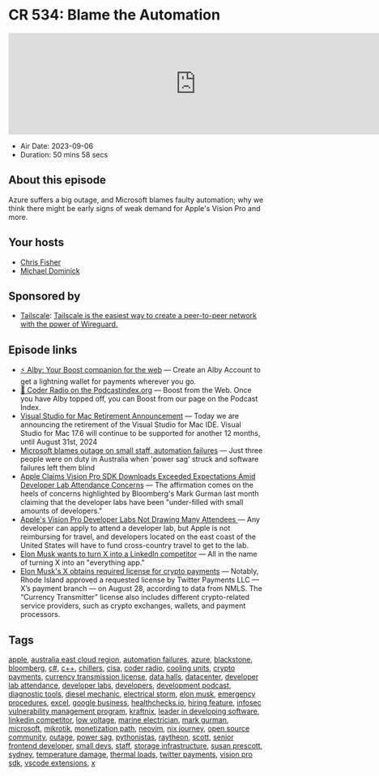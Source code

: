 # CR 534: Blame the Automation

<iframe src="https://player.fireside.fm/v2/MLf2ZzhC+g1x-FHec?theme=dark" width="740" height="200" frameborder="0" scrolling="no"></iframe>

* Air Date: 2023-09-06
* Duration: 50 mins 58 secs

## About this episode

Azure suffers a big outage, and Microsoft blames faulty automation; why we think there might be early signs of weak demand for Apple's Vision Pro and more.

## Your hosts
* [Chris Fisher](https://coder.show/hosts/chrislas)
* [Michael Dominick](https://coder.show/hosts/michael)

## Sponsored by

  * [Tailscale](https://tailscale.com/coder): [Tailscale is the easiest way to create a peer-to-peer network with the power of Wireguard. ](https://tailscale.com/coder)



## Episode links

  * [⚡ Alby: Your Boost companion for the web](https://getalby.com/ "⚡ Alby: Your Boost companion for the web") — Create an Alby Account to get a lightning wallet for payments wherever you go. 
  * [🎉 Coder Radio on the Podcastindex.org](https://podcastindex.org/podcast/487548 "🎉 Coder Radio on the Podcastindex.org") — Boost from the Web. Once you have Alby topped off, you can Boost from our page on the Podcast Index.
  * [Visual Studio for Mac Retirement Announcement](https://devblogs.microsoft.com/visualstudio/visual-studio-for-mac-retirement-announcement/ "Visual Studio for Mac Retirement Announcement") — Today we are announcing the retirement of the Visual Studio for Mac IDE. Visual Studio for Mac 17.6 will continue to be supported for another 12 months, until August 31st, 2024
  * [Microsoft blames outage on small staff, automation failures](https://www.theregister.com/2023/09/04/microsoft_australia_outage_incident_report/ "Microsoft blames outage on small staff, automation failures") — Just three people were on duty in Australia when 'power sag' struck and software failures left them blind
  * [Apple Claims Vision Pro SDK Downloads Exceeded Expectations Amid Developer Lab Attendance Concerns](https://www.macrumors.com/2023/09/04/vision-pro-sdk-downloads-exceeded-expectations/ "Apple Claims Vision Pro SDK Downloads Exceeded Expectations Amid Developer Lab Attendance Concerns") — The affirmation comes on the heels of concerns highlighted by Bloomberg's Mark Gurman last month claiming that the developer labs have been "under-filled with small amounts of developers."
  * [Apple's Vision Pro Developer Labs Not Drawing Many Attendees ](https://www.macrumors.com/2023/08/02/apple-vision-pro-developer-lab-attendance/ "Apple's Vision Pro Developer Labs Not Drawing Many Attendees ") — Any developer can apply to attend a developer lab, but Apple is not reimbursing for travel, and developers located on the east coast of the United States will have to fund cross-country travel to get to the lab.
  * [Elon Musk wants to turn X into a LinkedIn competitor](https://www.xda-developers.com/elon-musk-x-linkedin-competitor/ "Elon Musk wants to turn X into a LinkedIn competitor") — All in the name of turning X into an "everything app."
  * [Elon Musk's X obtains required license for crypto payments](https://finbold.com/elon-musks-x-obtains-required-license-for-crypto-payments/ "Elon Musk's X obtains required license for crypto payments") — Notably, Rhode Island approved a requested license by Twitter Payments LLC — X’s payment branch — on August 28, according to data from NMLS. The “Currency Transmitter” license also includes different crypto-related service providers, such as crypto exchanges, wallets, and payment processors.



## Tags

[apple](https://coder.show/tags/apple), [australia east cloud region](https://coder.show/tags/australia%20east%20cloud%20region), [automation failures](https://coder.show/tags/automation%20failures), [azure](https://coder.show/tags/azure), [blackstone](https://coder.show/tags/blackstone), [bloomberg](https://coder.show/tags/bloomberg), [c#](https://coder.show/tags/c%23), [c++](https://coder.show/tags/c++), [chillers](https://coder.show/tags/chillers), [cisa](https://coder.show/tags/cisa), [coder radio](https://coder.show/tags/coder%20radio), [cooling units](https://coder.show/tags/cooling%20units), [crypto payments](https://coder.show/tags/crypto%20payments), [currency transmission license](https://coder.show/tags/currency%20transmission%20license), [data halls](https://coder.show/tags/data%20halls), [datacenter](https://coder.show/tags/datacenter), [developer lab attendance](https://coder.show/tags/developer%20lab%20attendance), [developer labs](https://coder.show/tags/developer%20labs), [developers](https://coder.show/tags/developers), [development podcast](https://coder.show/tags/development%20podcast), [diagnostic tools](https://coder.show/tags/diagnostic%20tools), [diesel mechanic](https://coder.show/tags/diesel%20mechanic), [electrical storm](https://coder.show/tags/electrical%20storm), [elon musk](https://coder.show/tags/elon%20musk), [emergency procedures](https://coder.show/tags/emergency%20procedures), [excel](https://coder.show/tags/excel), [google business](https://coder.show/tags/google%20business), [healthchecks.io](https://coder.show/tags/healthchecks.io), [hiring feature](https://coder.show/tags/hiring%20feature), [infosec vulnerability management program](https://coder.show/tags/infosec%20vulnerability%20management%20program), [kraftnix](https://coder.show/tags/kraftnix), [leader in developing software](https://coder.show/tags/leader%20in%20developing%20software), [linkedin competitor](https://coder.show/tags/linkedin%20competitor), [low voltage](https://coder.show/tags/low%20voltage), [marine electrician](https://coder.show/tags/marine%20electrician), [mark gurman](https://coder.show/tags/mark%20gurman), [microsoft](https://coder.show/tags/microsoft), [mikrotik](https://coder.show/tags/mikrotik), [monetization path](https://coder.show/tags/monetization%20path), [neovim](https://coder.show/tags/neovim), [nix journey](https://coder.show/tags/nix%20journey), [open source community](https://coder.show/tags/open%20source%20community), [outage](https://coder.show/tags/outage), [power sag](https://coder.show/tags/power%20sag), [pythonistas](https://coder.show/tags/pythonistas), [raytheon](https://coder.show/tags/raytheon), [scott](https://coder.show/tags/scott), [senior frontend developer](https://coder.show/tags/senior%20frontend%20developer), [small devs](https://coder.show/tags/small%20devs), [staff](https://coder.show/tags/staff), [storage infrastructure](https://coder.show/tags/storage%20infrastructure), [susan prescott](https://coder.show/tags/susan%20prescott), [sydney](https://coder.show/tags/sydney), [temperature damage](https://coder.show/tags/temperature%20damage), [thermal loads](https://coder.show/tags/thermal%20loads), [twitter payments](https://coder.show/tags/twitter%20payments), [vision pro sdk](https://coder.show/tags/vision%20pro%20sdk), [vscode extensions](https://coder.show/tags/vscode%20extensions), [x](https://coder.show/tags/x)